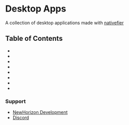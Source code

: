 # Desktop Apps
A collection of desktop applications made with <a href="https://github.com/jiahaog/nativefier">nativefier</a>

## Table of Contents
- 
- 
- 
- 
- 
- 
- 
- 

### Support
- <a href="https://newhorizon-development.netlify.app">NewHorizon Development</a>
- <a href="https://discord.gg/9R5GBe2">Discord</a>